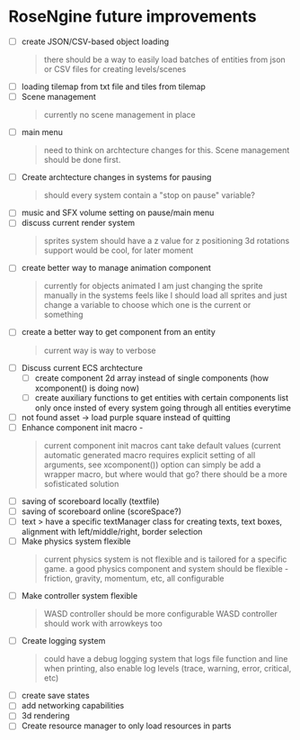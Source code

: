 # RoseNgine future improvements

- [ ] create JSON/CSV-based object loading
    > there should be a way to easily load batches of entities from json or CSV files for creating levels/scenes
- [ ] loading tilemap from txt file and tiles from tilemap
- [ ] Scene management
    > currently no scene management in place
- [ ] main menu
    > need to think on archtecture changes for this. Scene management should be done first.
- [ ] Create archtecture changes in systems for pausing
    > should every system contain a "stop on pause" variable?
- [ ] music and SFX volume setting on pause/main menu
- [ ] discuss current render system
    > sprites system should have a z value for z positioning
    > 3d rotations support would be cool, for later moment
- [ ] create better way to manage animation component
    > currently for objects animated I am just changing the sprite manually in the systems
    > feels like I should load all sprites and just change a variable to choose which one is the current or something
- [ ] create a better way to get component from an entity
    > current way is way to verbose
- [ ] Discuss current ECS archtecture
  - [ ] create component 2d array instead of single components (how xcomponent() is doing now)
  - [ ] create auxiliary functions to get entities with certain components list only once insted of every system going through all entities everytime
- [ ] not found asset -> load purple square instead of quitting
- [ ] Enhance component init macro -
    > current component init macros cant take default values (current automatic generated macro requires explicit setting of all arguments, see xcomponent())
    > option can simply be add a wrapper macro, but where would that go? there should be a more sofisticated solution
- [ ] saving of scoreboard locally (textfile)
- [ ] saving of scoreboard online (scoreSpace?)
- [ ] text > have a specific textManager class for creating texts, text boxes, alignment with left/middle/right, border selection
- [ ] Make physics system flexible
    > current physics system is not flexible and is tailored for a specific game. a good physics component and system should be flexible - friction, gravity, momentum, etc, all configurable
- [ ] Make controller system flexible
    > WASD controller should be more configurable
    > WASD controller should work with arrowkeys too
- [ ] Create logging system
    > could have a debug logging system that logs file function and line when printing, also enable log levels (trace, warning, error, critical, etc)
- [ ] create save states
- [ ] add networking capabilities
- [ ] 3d rendering
- [ ] Create resource manager to only load resources in parts
